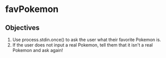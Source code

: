# favPokemon

## Objectives
1. Use process.stdin.once() to ask the user what their favorite Pokemon is.
2. If the user does not input a real Pokemon, tell them that it isn't a real Pokemon and ask again!
